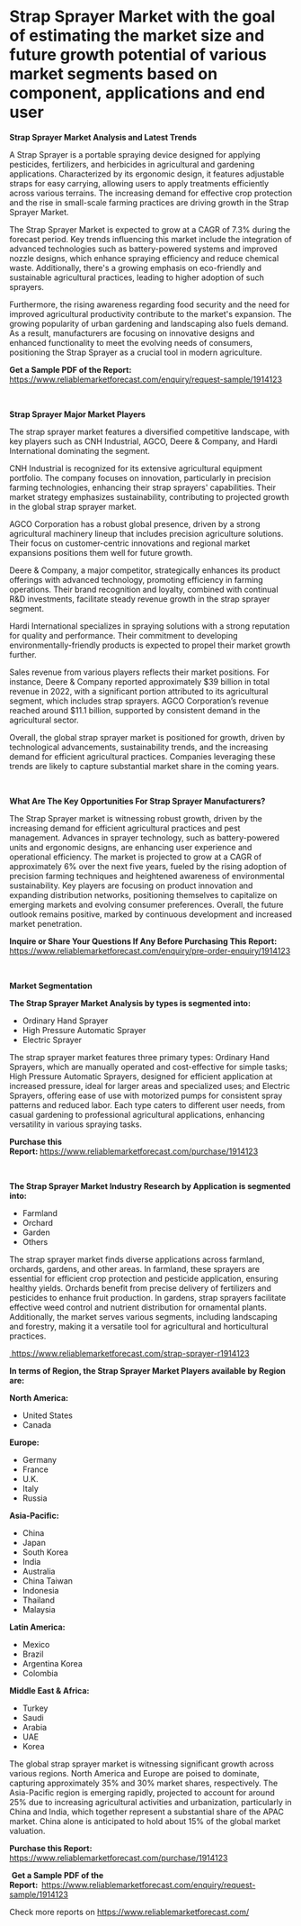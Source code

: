 <p><h1>Strap Sprayer Market with the goal of estimating the market size and future growth potential of various market segments based on component, applications and end user</h1></p><p><strong>Strap Sprayer Market Analysis and Latest Trends</strong></p>
<p><p>A Strap Sprayer is a portable spraying device designed for applying pesticides, fertilizers, and herbicides in agricultural and gardening applications. Characterized by its ergonomic design, it features adjustable straps for easy carrying, allowing users to apply treatments efficiently across various terrains. The increasing demand for effective crop protection and the rise in small-scale farming practices are driving growth in the Strap Sprayer Market.</p><p>The Strap Sprayer Market is expected to grow at a CAGR of 7.3% during the forecast period. Key trends influencing this market include the integration of advanced technologies such as battery-powered systems and improved nozzle designs, which enhance spraying efficiency and reduce chemical waste. Additionally, there's a growing emphasis on eco-friendly and sustainable agricultural practices, leading to higher adoption of such sprayers. </p><p>Furthermore, the rising awareness regarding food security and the need for improved agricultural productivity contribute to the market's expansion. The growing popularity of urban gardening and landscaping also fuels demand. As a result, manufacturers are focusing on innovative designs and enhanced functionality to meet the evolving needs of consumers, positioning the Strap Sprayer as a crucial tool in modern agriculture.</p></p>
<p><strong>Get a Sample PDF of the Report:&nbsp;</strong> <a href="https://www.reliablemarketforecast.com/enquiry/request-sample/1914123?utm_campaign=2811&utm_medium=2&utm_source=Github&utm_content=ia&utm_term=01032025&utm_id=strap-sprayer">https://www.reliablemarketforecast.com/enquiry/request-sample/1914123</a></p>
<p>&nbsp;</p>
<p><strong>Strap Sprayer Major Market Players</strong></p>
<p><p>The strap sprayer market features a diversified competitive landscape, with key players such as CNH Industrial, AGCO, Deere & Company, and Hardi International dominating the segment. </p><p>CNH Industrial is recognized for its extensive agricultural equipment portfolio. The company focuses on innovation, particularly in precision farming technologies, enhancing their strap sprayers' capabilities. Their market strategy emphasizes sustainability, contributing to projected growth in the global strap sprayer market.</p><p>AGCO Corporation has a robust global presence, driven by a strong agricultural machinery lineup that includes precision agriculture solutions. Their focus on customer-centric innovations and regional market expansions positions them well for future growth.</p><p>Deere & Company, a major competitor, strategically enhances its product offerings with advanced technology, promoting efficiency in farming operations. Their brand recognition and loyalty, combined with continual R&D investments, facilitate steady revenue growth in the strap sprayer segment.</p><p>Hardi International specializes in spraying solutions with a strong reputation for quality and performance. Their commitment to developing environmentally-friendly products is expected to propel their market growth further.</p><p>Sales revenue from various players reflects their market positions. For instance, Deere & Company reported approximately $39 billion in total revenue in 2022, with a significant portion attributed to its agricultural segment, which includes strap sprayers. AGCO Corporation’s revenue reached around $11.1 billion, supported by consistent demand in the agricultural sector.</p><p>Overall, the global strap sprayer market is positioned for growth, driven by technological advancements, sustainability trends, and the increasing demand for efficient agricultural practices. Companies leveraging these trends are likely to capture substantial market share in the coming years.</p></p>
<p>&nbsp;</p>
<p><strong>What Are The Key Opportunities For Strap Sprayer Manufacturers?</strong></p>
<p><p>The Strap Sprayer market is witnessing robust growth, driven by the increasing demand for efficient agricultural practices and pest management. Advances in sprayer technology, such as battery-powered units and ergonomic designs, are enhancing user experience and operational efficiency. The market is projected to grow at a CAGR of approximately 6% over the next five years, fueled by the rising adoption of precision farming techniques and heightened awareness of environmental sustainability. Key players are focusing on product innovation and expanding distribution networks, positioning themselves to capitalize on emerging markets and evolving consumer preferences. Overall, the future outlook remains positive, marked by continuous development and increased market penetration.</p></p>
<p><strong>Inquire or Share Your Questions If Any Before Purchasing This Report:</strong> <a href="https://www.reliablemarketforecast.com/enquiry/pre-order-enquiry/1914123?utm_campaign=2811&utm_medium=2&utm_source=Github&utm_content=ia&utm_term=01032025&utm_id=strap-sprayer">https://www.reliablemarketforecast.com/enquiry/pre-order-enquiry/1914123</a></p>
<p>&nbsp;</p>
<p><strong>Market Segmentation</strong></p>
<p><strong>The Strap Sprayer Market Analysis by types is segmented into:</strong></p>
<p><ul><li>Ordinary Hand Sprayer</li><li>High Pressure Automatic Sprayer</li><li>Electric Sprayer</li></ul></p>
<p><p>The strap sprayer market features three primary types: Ordinary Hand Sprayers, which are manually operated and cost-effective for simple tasks; High Pressure Automatic Sprayers, designed for efficient application at increased pressure, ideal for larger areas and specialized uses; and Electric Sprayers, offering ease of use with motorized pumps for consistent spray patterns and reduced labor. Each type caters to different user needs, from casual gardening to professional agricultural applications, enhancing versatility in various spraying tasks.</p></p>
<p><strong>Purchase this Report:&nbsp;</strong><a href="https://www.reliablemarketforecast.com/purchase/1914123?utm_campaign=2811&utm_medium=2&utm_source=Github&utm_content=ia&utm_term=01032025&utm_id=strap-sprayer">https://www.reliablemarketforecast.com/purchase/1914123</a></p>
<p>&nbsp;</p>
<p><strong>The Strap Sprayer Market Industry Research by Application is segmented into:</strong></p>
<p><ul><li>Farmland</li><li>Orchard</li><li>Garden</li><li>Others</li></ul></p>
<p><p>The strap sprayer market finds diverse applications across farmland, orchards, gardens, and other areas. In farmland, these sprayers are essential for efficient crop protection and pesticide application, ensuring healthy yields. Orchards benefit from precise delivery of fertilizers and pesticides to enhance fruit production. In gardens, strap sprayers facilitate effective weed control and nutrient distribution for ornamental plants. Additionally, the market serves various segments, including landscaping and forestry, making it a versatile tool for agricultural and horticultural practices.</p></p>
<p><a href="https://www.reliablemarketforecast.com/strap-sprayer-r1914123?utm_campaign=2811&utm_medium=2&utm_source=Github&utm_content=ia&utm_term=01032025&utm_id=strap-sprayer">&nbsp;https://www.reliablemarketforecast.com/strap-sprayer-r1914123</a></p>
<p><strong>In terms of Region, the Strap Sprayer Market Players available by Region are:</strong></p>
<p>
    <p> <strong> North America: </strong>
        <ul>
            <li>United States</li>
            <li>Canada</li>
        </ul>
        </p> 
    <p> <strong> Europe: </strong>
        <ul>
            <li>Germany</li>
            <li>France</li>
            <li>U.K.</li>
            <li>Italy</li>
            <li>Russia</li>
        </ul>
        </p> 
    <p> <strong> Asia-Pacific: </strong>
        <ul>
            <li>China</li>
            <li>Japan</li>
            <li>South Korea</li>
            <li>India</li>
            <li>Australia</li>
            <li>China Taiwan</li>
            <li>Indonesia</li>
            <li>Thailand</li>
            <li>Malaysia</li>
        </ul>
        </p> 
    <p> <strong> Latin America: </strong>
        <ul>
            <li>Mexico</li>
            <li>Brazil</li>
            <li>Argentina Korea</li>
            <li>Colombia</li>
        </ul>
        </p> 
    <p> <strong> Middle East & Africa: </strong>
        <ul>
            <li>Turkey</li>
            <li>Saudi</li>
            <li>Arabia</li>
            <li>UAE</li>
            <li>Korea</li>
        </ul>
    </p>
    </p>
<p><p>The global strap sprayer market is witnessing significant growth across various regions. North America and Europe are poised to dominate, capturing approximately 35% and 30% market shares, respectively. The Asia-Pacific region is emerging rapidly, projected to account for around 25% due to increasing agricultural activities and urbanization, particularly in China and India, which together represent a substantial share of the APAC market. China alone is anticipated to hold about 15% of the global market valuation.</p></p>
<p><strong>Purchase this Report: </strong><a href="https://www.reliablemarketforecast.com/purchase/1914123?utm_campaign=2811&utm_medium=2&utm_source=Github&utm_content=ia&utm_term=01032025&utm_id=strap-sprayer">https://www.reliablemarketforecast.com/purchase/1914123</a></p>
<p>&nbsp;<strong>Get a Sample PDF of the Report:&nbsp;&nbsp;</strong><a href="https://www.reliablemarketforecast.com/enquiry/request-sample/1914123?utm_campaign=2811&utm_medium=2&utm_source=Github&utm_content=ia&utm_term=01032025&utm_id=strap-sprayer">https://www.reliablemarketforecast.com/enquiry/request-sample/1914123</a></p>
<p><strong></strong></p>
<p>Check more reports on <a href="https://www.reliablemarketforecast.com/?utm_campaign=2811&utm_medium=2&utm_source=Github&utm_content=ia&utm_term=01032025&utm_id=strap-sprayer">https://www.reliablemarketforecast.com/</a></p>